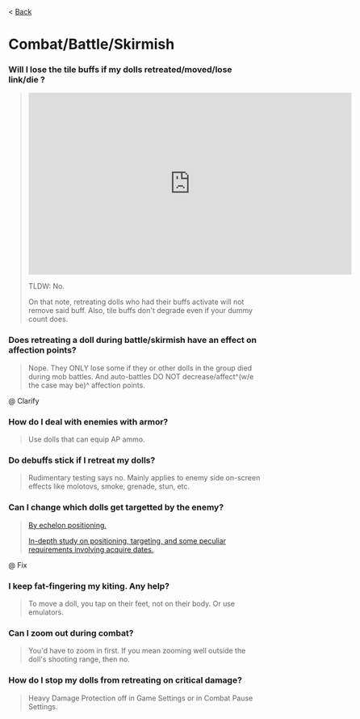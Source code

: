 < [Back](/GFL/mainpage)

# Combat/Battle/Skirmish

### Will I lose the tile buffs if my dolls retreated/moved/lose link/die ?

> <iframe width="640" height="360" src="https://www.youtube.com/embed/tQRqcTDmAKE" frameborder="0" allowfullscreen></iframe>
>
> TLDW: No.
>
> On that note, retreating dolls who had their buffs activate will not remove said buff. Also, tile buffs don't degrade even if your dummy count does.

### Does retreating a doll during battle/skirmish have an effect on affection points?

> Nope. They ONLY lose some if they or other dolls in the group died during mob battles. And auto-battles DO NOT decrease/affect^(w/e the case may be)^ affection points.

@ Clarify

### How do I deal with enemies with armor?

> Use dolls that can equip AP ammo.

### Do debuffs stick if I retreat my dolls?

> Rudimentary testing says no. Mainly applies to enemy side on-screen effects like molotovs, smoke, grenade, stun, etc.

### Can I change which dolls get targetted by the enemy?

> [By echelon positioning.](https://www.reddit.com/r/girlsfrontline/comments/g11mag/weekly_commanders_lounge_april_14_2020/fny91zz/)
>
> [In-depth study on positioning, targeting, and some peculiar requirements involving acquire dates.](https://docs.google.com/document/d/1LPqpSCNWiu1HJOnK1FOB1o30FSwTQRQvcK-tAjO4SSI/)

@ Fix

### I keep fat-fingering my kiting. Any help?

> To move a doll, you tap on their feet, not on their body. Or use emulators.

### Can I zoom out during combat?

> You'd have to zoom in first. If you mean zooming well outside the doll's shooting range, then no.

### How do I stop my dolls from retreating on critical damage?

> Heavy Damage Protection off in Game Settings or in Combat Pause Settings.